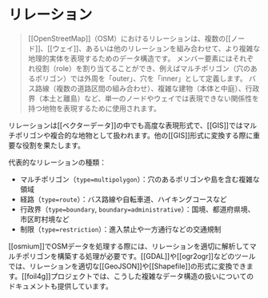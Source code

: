 # リレーション

> [[OpenStreetMap]]（OSM）におけるリレーションは、複数の[[ノード]]、[[ウェイ]]、あるいは他のリレーションを組み合わせて、より複雑な地理的実体を表現するためのデータ構造です。
> メンバー要素にはそれぞれ役割（role）を割り当てることができ、例えばマルチポリゴン（穴のあるポリゴン）では外周を「outer」、穴を「inner」として定義します。
> バス路線（複数の道路区間の組み合わせ）、複雑な建物（本体と中庭）、行政界（本土と離島）など、単一のノードやウェイでは表現できない関係性を持つ地物を表現するために使用されます。

リレーションは[[ベクターデータ]]の中でも高度な表現形式で、[[GIS]]ではマルチポリゴンや複合的な地物として扱われます。他の[[GIS]]形式に変換する際に重要な役割を果たします。

代表的なリレーションの種類：
- マルチポリゴン（`type=multipolygon`）：穴のあるポリゴンや島を含む複雑な領域
- 経路（`type=route`）：バス路線や自転車道、ハイキングコースなど
- 行政界（`type=boundary`, `boundary=administrative`）：国境、都道府県境、市区町村境など
- 制限（`type=restriction`）：進入禁止や一方通行などの交通規制

[[osmium]]でOSMデータを処理する際には、リレーションを適切に解析してマルチポリゴンを構築する処理が必要です。[[GDAL]]や[[ogr2ogr]]などのツールでは、リレーションを適切な[[GeoJSON]]や[[Shapefile]]の形式に変換できます。[[foil4g]]プロジェクトでは、こうした複雑なデータ構造の扱いについてのドキュメントも提供しています。
